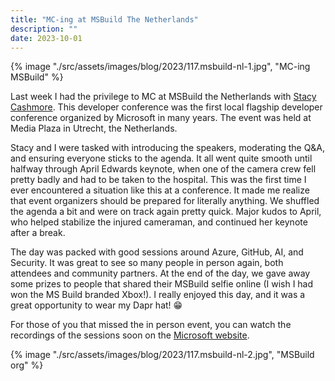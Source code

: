 ```yaml
---
title: "MC-ing at MSBuild The Netherlands"
description: ""
date: 2023-10-01
---
```


{% image "./src/assets/images/blog/2023/117.msbuild-nl-1.jpg", "MC-ing MSBuild" %}

Last week I had the privilege to MC at MSBuild the Netherlands with [Stacy Cashmore](https://www.linkedin.com/in/stacycash/). This developer conference was the first local flagship developer conference organized by Microsoft in many years. The event was held at Media Plaza in Utrecht, the Netherlands.

Stacy and I were tasked with introducing the speakers, moderating the Q&A, and ensuring everyone sticks to the agenda. It all went quite smooth until halfway through April Edwards keynote, when one of the camera crew fell pretty badly and had to be taken to the hospital. This was the first time I ever encountered a situation like this at a conference. It made me realize that event organizers should be prepared for literally anything. We shuffled the agenda a bit and were on track again pretty quick. Major kudos to April, who helped stabilize the injured cameraman, and continued her keynote after a break.

The day was packed with good sessions around Azure, GitHub, AI, and Security. It was great to see so many people in person again, both attendees and community partners. At the end of the day, we gave away some prizes to people that shared their MSBuild selfie online (I wish I had won the MS Build branded Xbox!). I really enjoyed this day, and it was a great opportunity to wear my Dapr hat! 😁

For those of you that missed the in person event, you can watch the recordings of the sessions soon on the [Microsoft website](https://pulse.microsoft.com/nl-nl/microsoft-build-nl/).

{% image "./src/assets/images/blog/2023/117.msbuild-nl-2.jpg", "MSBuild org" %}